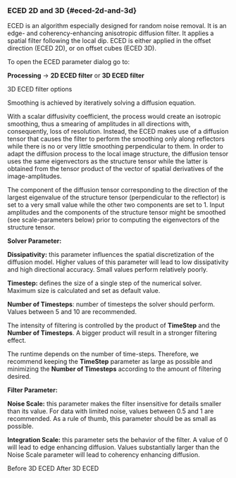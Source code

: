 ### ECED 2D and 3D {#eced-2d-and-3d}

ECED is an algorithm especially designed for random noise removal. It is an edge- and coherency-enhancing anisotropic diffusion filter. It applies a spatial filter following the local dip. ECED is either applied in the offset direction (ECED 2D), or on offset cubes (ECED 3D).

To open the ECED parameter dialog go to:

**Processing** → **2D ECED filter** or **3D ECED filter**

3D ECED filter options

Smoothing is achieved by iteratively solving a diffusion equation.

With a scalar diffusivity coefficient, the process would create an isotropic smoothing, thus a smearing of amplitudes in all directions with, consequently, loss of resolution. Instead, the ECED makes use of a diffusion tensor that causes the filter to perform the smoothing only along reflectors while there is no or very little smoothing perpendicular to them. In order to adapt the diffusion process to the local image structure, the diffusion tensor uses the same eigenvectors as the structure tensor while the latter is obtained from the tensor product of the vector of spatial derivatives of the image-amplitudes.

The component of the diffusion tensor corresponding to the direction of the largest eigenvalue of the structure tensor (perpendicular to the reflector) is set to a very small value while the other two components are set to 1\. Input amplitudes and the components of the structure tensor might be smoothed (see scale-parameters below) prior to computing the eigenvectors of the structure tensor.

**Solver Parameter:**

**Dissipativity:** this parameter influences the spatial discretization of the diffusion model. Higher values of this parameter will lead to low dissipativity and high directional accuracy. Small values perform relatively poorly.

**Timestep:** defines the size of a single step of the numerical solver. Maximum size is calculated and set as default value.

**Number of Timesteps**: number of timesteps the solver should perform. Values between 5 and 10 are recommended.

The intensity of filtering is controlled by the product of **TimeStep** and the **Number of Timesteps**. A bigger product will result in a stronger filtering effect.

The runtime depends on the number of time-steps. Therefore, we recommend keeping the **TimeStep** parameter as large as possible and minimizing the **Number of Timesteps** according to the amount of filtering desired.

**Filter Parameter:**

**Noise Scale:** this parameter makes the filter insensitive for details smaller than its value. For data with limited noise, values between 0.5 and 1 are recommended. As a rule of thumb, this parameter should be as small as possible.

**Integration Scale:** this parameter sets the behavior of the filter. A value of 0 will lead to edge enhancing diffusion. Values substantially larger than the Noise Scale parameter will lead to coherency enhancing diffusion.

Before 3D ECED After 3D ECED